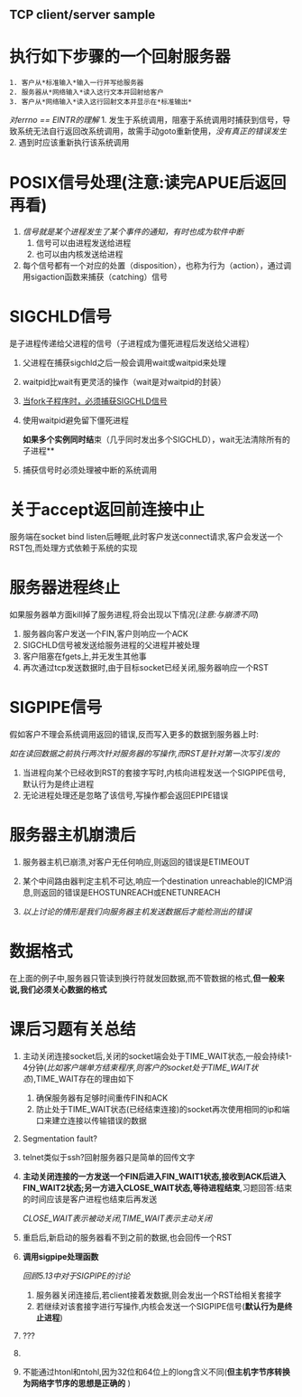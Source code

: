 ## TCP client/server sample
# 执行如下步骤的一个回射服务器
    1. 客户从*标准输入*输入一行并写给服务器
    2. 服务器从*网络输入*读入这行文本并回射给客户
    3. 客户从*网络输入*读入这行回射文本并显示在*标准输出*

*对errno == EINTR的理解*
    1. 发生于系统调用，阻塞于系统调用时捕获到信号，导致系统无法自行返回改系统调用，故需手动goto重新使用，*没有真正的错误发生*
        2. 遇到时应该重新执行该系统调用 

# POSIX信号处理(注意:读完APUE后返回再看)
1. *信号就是某个进程发生了某个事件的通知，有时也成为软件中断*
    1. 信号可以由进程发送给进程
    2. 也可以由内核发送给进程
2. 每个信号都有一个对应的处置（disposition），也称为行为（action），通过调用sigaction函数来捕获（catching）信号



# SIGCHLD信号

是子进程传递给父进程的信号（子进程成为僵死进程后发送给父进程）

1. 父进程在捕获sigchld之后一般会调用wait或waitpid来处理

2. waitpid比wait有更灵活的操作（wait是对waitpid的封装）

3. <u>当fork子程序时，必须捕获SIGCHLD信号</u>

4. 使用waitpid避免留下僵死进程

   **如果多个实例同时结**束（几乎同时发出多个SIGCHLD），wait无法清除所有的子进程**

5. 捕获信号时必须处理被中断的系统调用

# 关于accept返回前连接中止

服务端在socket bind listen后睡眠,此时客户发送connect请求,客户会发送一个RST包,而处理方式依赖于系统的实现



# 服务器进程终止

如果服务器单方面kill掉了服务进程,将会出现以下情况(*注意:与崩溃不同*)

1. 服务器向客户发送一个FIN,客户则响应一个ACK
2. SIGCHLD信号被发送给服务进程的父进程并被处理
3. 客户阻塞在fgets上,并无发生其他事
4. 再次通过tcp发送数据时,由于目标socket已经关闭,服务器响应一个RST



# SIGPIPE信号

假如客户不理会系统调用返回的错误,反而写入更多的数据到服务器上时:

*如在读回数据之前执行两次针对服务器的写操作,而RST是针对第一次写引发的*

1. 当进程向某个已经收到RST的套接字写时,内核向进程发送一个SIGPIPE信号,默认行为是终止进程
2. 无论进程处理还是忽略了该信号,写操作都会返回EPIPE错误

# 服务器主机崩溃后

1. 服务器主机已崩溃,对客户无任何响应,则返回的错误是ETIMEOUT

2. 某个中间路由器判定主机不可达,响应一个destination unreachable的ICMP消息,则返回的错误是EHOSTUNREACH或ENETUNREACH
3. *以上讨论的情形是我们向服务器主机发送数据后才能检测出的错误*

# 数据格式

在上面的例子中,服务器只管读到换行符就发回数据,而不管数据的格式,**但一般来说,我们必须关心数据的格式**





# 课后习题有关总结

1. 主动关闭连接socket后,关闭的socket端会处于TIME_WAIT状态,一般会持续1-4分钟(*比如客户端单方结束程序,则客户的socket处于TIME_WAIT状态*),TIME_WAIT存在的理由如下

   1. 确保服务器有足够时间重传FIN和ACK
   2. 防止处于TIME_WAIT状态(已经结束连接)的socket再次使用相同的ip和端口来建立连接以传输错误的数据

2. Segmentation fault?

3. telnet类似于ssh?回射服务器只是简单的回传文字

4. **主动关闭连接的一方发送一个FIN后进入FIN_WAIT1状态,接收到ACK后进入FIN_WAIT2状态;另一方进入CLOSE_WAIT状态,等待进程结束**,习题回答:结束的时间应该是客户进程也结束后再发送

   *CLOSE_WAIT表示被动关闭,TIME_WAIT表示主动关闭*

5. 重启后,新启动的服务器看不到之前的数据,也会回传一个RST

6. **调用sigpipe处理函数**

   *回顾5.13中对于SIGPIPE的讨论*

   1. 服务器关闭连接后,若client接着发数据,则会发出一个RST给相关套接字
   2. 若继续对该套接字进行写操作,内核会发送一个SIGPIPE信号(**默认行为是终止进程**)

7. ???
8. 

9. 不能通过htonl和ntohl,因为32位和64位上的long含义不同(**但主机字节序转换为网络字节序的思想是正确的** )
